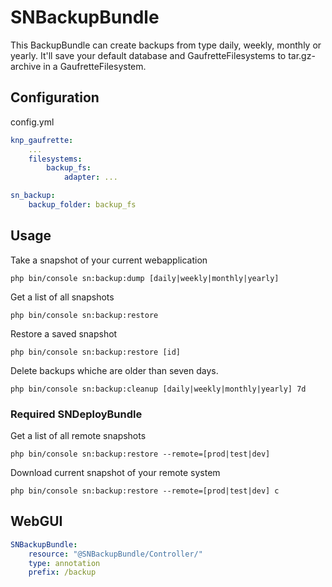 # SNBackupBundle

This BackupBundle can create backups from type daily, weekly, monthly or yearly. It'll save your default database and GaufretteFilesystems to tar.gz-archive in a GaufretteFilesystem.

## Configuration

config.yml

```yaml
knp_gaufrette:
    ...
    filesystems:
        backup_fs:
            adapter: ...

sn_backup:
    backup_folder: backup_fs
```

## Usage

Take a snapshot of your current webapplication

    php bin/console sn:backup:dump [daily|weekly|monthly|yearly]

Get a list of all snapshots

    php bin/console sn:backup:restore

Restore a saved snapshot

    php bin/console sn:backup:restore [id]
    
Delete backups whiche are older than seven days.

    php bin/console sn:backup:cleanup [daily|weekly|monthly|yearly] 7d

### Required SNDeployBundle

Get a list of all remote snapshots

    php bin/console sn:backup:restore --remote=[prod|test|dev]
    
Download current snapshot of your remote system

    php bin/console sn:backup:restore --remote=[prod|test|dev] c
    
## WebGUI

```yaml
SNBackupBundle:
    resource: "@SNBackupBundle/Controller/"
    type: annotation
    prefix: /backup
```